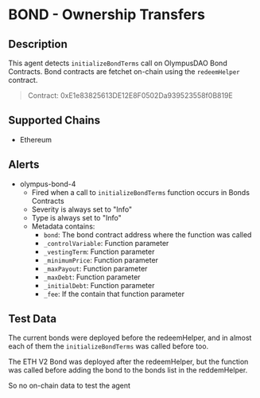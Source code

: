 # BOND - Ownership Transfers

## Description

This agent detects `initializeBondTerms` call on OlympusDAO Bond Contracts.
Bond contracts are fetchet on-chain using the `redeemHelper` contract.
> Contract: 0xE1e83825613DE12E8F0502Da939523558f0B819E

## Supported Chains

- Ethereum

## Alerts

- olympus-bond-4
  - Fired when a call to `initializeBondTerms` function occurs in Bonds Contracts
  - Severity is always set to "Info"
  - Type is always set to "Info"
  - Metadata contains:
      - `bond`: The bond contract address where the function was called
      - `_controlVariable`: Function parameter
      - `_vestingTerm`: Function parameter
      - `_minimumPrice`: Function parameter
      - `_maxPayout`: Function parameter
      - `_maxDebt`: Function parameter
      - `_initialDebt`: Function parameter
      - `_fee`: If the contain that function parameter

## Test Data

The current bonds were deployed before the redeemHelper, and in almost each of them
the `initializeBondTerms` was called before too. 

The ETH V2 Bond was deployed after the redeemHelper, but the function was called before
adding the bond to the bonds list in the reddemHelper.

So no on-chain data to test the agent
